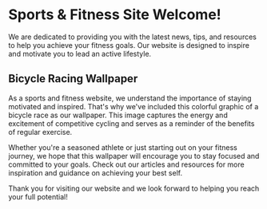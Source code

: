 <!--
Write me markdown content of website with wallpaper:

"A colorful graphic of a bicycle race for a sports or fitness website"

The header of the page should not be copy of the text but rather a real content of the website which is using this wallpaper.
-->

<!--font:Poppins-->

# Sports & Fitness Site Welcome!

We are dedicated to providing you with the latest news, tips, and resources to help you achieve your fitness goals. Our website is designed to inspire and motivate you to lead an active lifestyle.

## Bicycle Racing Wallpaper

As a sports and fitness website, we understand the importance of staying motivated and inspired. That's why we've included this colorful graphic of a bicycle race as our wallpaper. This image captures the energy and excitement of competitive cycling and serves as a reminder of the benefits of regular exercise.

Whether you're a seasoned athlete or just starting out on your fitness journey, we hope that this wallpaper will encourage you to stay focused and committed to your goals. Check out our articles and resources for more inspiration and guidance on achieving your best self.

Thank you for visiting our website and we look forward to helping you reach your full potential!
